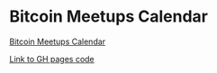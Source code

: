 # Bitcoin Meetups Calendar
[Bitcoin Meetups Calendar](https://joe-rodgers.github.io/meetups-calendar/)

[Link to GH pages code](https://github.com/joe-rodgers/meetups-calendar/tree/gh-pages)
